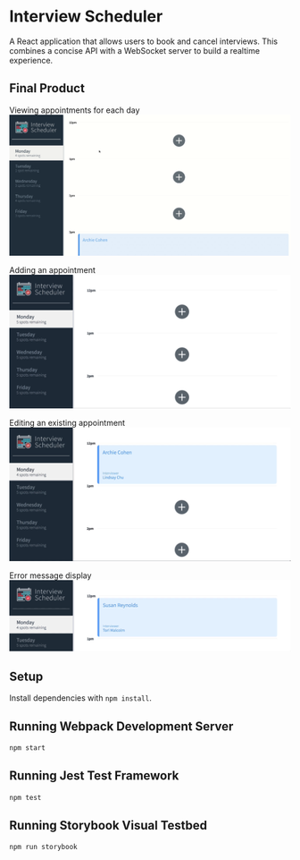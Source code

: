 # Interview Scheduler

A React application that allows users to book and cancel interviews. This combines a concise API with a WebSocket server to build a realtime experience.

## Final Product

Viewing appointments for each day
!["GIF of schedule appointment view"](https://github.com/fayesadev/scheduler/blob/master/docs/scheduler-view.gif)

Adding an appointment
!["GIF of adding an appointment"](https://github.com/fayesadev/scheduler/blob/master/docs/scheduler-add.gif)

Editing an existing appointment
!["GIF of editing an existing appointment"](https://github.com/fayesadev/scheduler/blob/master/docs/scheduler-edit.gif)

Error message display
!["GIF of server error message"](https://github.com/fayesadev/scheduler/blob/master/docs/scheduler-error.gif)

## Setup

Install dependencies with `npm install`.

## Running Webpack Development Server

```sh
npm start
```

## Running Jest Test Framework

```sh
npm test
```

## Running Storybook Visual Testbed

```sh
npm run storybook
```
